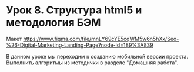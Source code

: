 # Урок 8. Структура html5 и методология БЭМ 

Макет https://www.figma.com/file/mnLY69cYE5cqWM5w6n5hXx/Seo-%26-Digital-Marketing-Landing-Page?node-id=189%3A839

В данном уроке мы переходим к созданию мобильной версии проекта.
Выполнить алгоритмы из методички в разделе "Домашняя работа".
